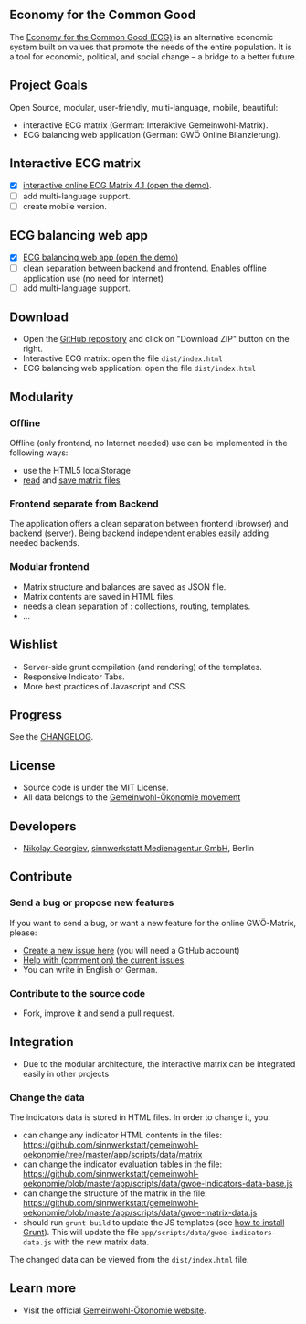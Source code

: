 ## Economy for the Common Good
The [Economy for the Common Good (ECG)](http://gemeinwohl-oekonomie.org) is an alternative economic system built on values that promote the needs of the entire population.
 It is a tool for economic, political, and social change – a bridge to a better future.

## Project Goals
Open Source, modular, user-friendly, multi-language, mobile, beautiful:

* interactive ECG matrix (German: Interaktive Gemeinwohl-Matrix).
* ECG balancing web application (German: GWÖ Online Bilanzierung).

## Interactive ECG matrix

* [x] [interactive online ECG Matrix 4.1 (open the demo)](http://sinnwerkstatt.github.io/gemeinwohl-oekonomie/#).
* [ ] add multi-language support.
* [ ] create mobile version.

## ECG balancing web app

* [x] [ECG balancing web app (open the demo)](http://sinnwerkstatt.github.io/gemeinwohl-oekonomie/storage.html)
* [ ] clean separation between backend and frontend. Enables offline application use (no need for Internet)
* [ ] add multi-language support.

## Download

* Open the [GitHub repository](https://github.com/sinnwerkstatt/gemeinwohl-oekonomie) and click on "Download ZIP" button on the right.
* Interactive ECG matrix: open the file ```dist/index.html```
* ECG balancing web application: open the file ```dist/index.html```

## Modularity

### Offline
Offline (only frontend, no Internet needed) use can be implemented in the following ways:

* use the HTML5 localStorage
* [read](http://www.html5rocks.com/en/tutorials/file/dndfiles/) and [save matrix files](http://stackoverflow.com/a/20194533/2510374)

### Frontend separate from Backend
The application offers a clean separation between frontend (browser) and backend (server). Being backend independent enables easily adding needed backends.

### Modular frontend

* Matrix structure and balances are saved as JSON file.
* Matrix contents are saved in HTML files.
* needs a clean separation of : collections, routing, templates.
* ...

## Wishlist

 * Server-side grunt compilation (and rendering) of the templates.
 * Responsive Indicator Tabs.
 * More best practices of Javascript and CSS.

## Progress
See the [CHANGELOG](CHANGELOG.md).

## License
 * Source code is under the MIT License.
 * All data belongs to the [Gemeinwohl-Ökonomie movement](http://gemeinwohl-oekonomie.de)

## Developers
 * [Nikolay Georgiev](http://nikolay-georgiev.net), [sinnwerkstatt Medienagentur GmbH](https://www.sinnwerkstatt.com/), Berlin

## Contribute
### Send a bug or propose new features
If you want to send a bug, or want a new feature for the online GWÖ-Matrix, please:

 * [Create a new issue here](https://github.com/sinnwerkstatt/gemeinwohl-oekonomie/issues/new) (you will need a GitHub account)
 * [Help with (comment on) the current issues](https://github.com/sinnwerkstatt/gemeinwohl-oekonomie/issues/).
 * You can write in English or German.

### Contribute to the source code
 * Fork, improve it and send a pull request.

## Integration
 * Due to the modular architecture, the interactive matrix can be integrated easily in other projects

### Change the data
The indicators data is stored in HTML files. In order to change it, you:

* can change any indicator HTML contents in the files: https://github.com/sinnwerkstatt/gemeinwohl-oekonomie/tree/master/app/scripts/data/matrix
* can change the indicator evaluation tables in the file: https://github.com/sinnwerkstatt/gemeinwohl-oekonomie/blob/master/app/scripts/data/gwoe-indicators-data-base.js
* can change the structure of the matrix in the file: https://github.com/sinnwerkstatt/gemeinwohl-oekonomie/blob/master/app/scripts/data/gwoe-matrix-data.js
* should run ```grunt build``` to update the JS templates (see [how to install Grunt](https://github.com/sinnwerkstatt/sinnwerkstatt-web/wiki/Grunt#install)). This will update the file ```app/scripts/data/gwoe-indicators-data.js``` with the new matrix data.

The changed data can be viewed from the ```dist/index.html``` file.

## Learn more
 * Visit the official [Gemeinwohl-Ökonomie website](http://www.gemeinwohl-oekonomie.de/).
